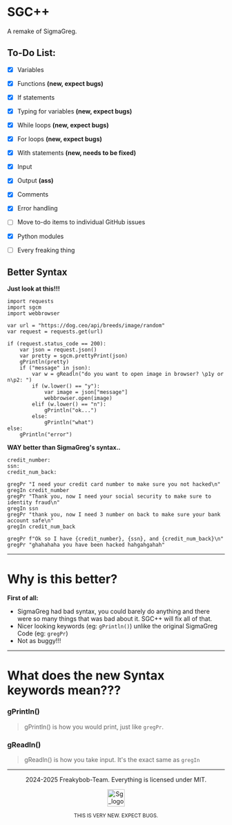 # SGC++

A remake of SigmaGreg.

## To-Do List:

- [x] Variables
- [x] Functions **(new, expect bugs)**
- [x] If statements
- [x] Typing for variables **(new, expect bugs)**
- [x] While loops **(new, expect bugs)**
- [x] For loops   **(new, expect bugs)**
- [x] With statements **(new, needs to be fixed)** 
- [x] Input
- [x] Output **(ass)**
- [x] Comments
- [x] Error handling
- [ ] Move to-do items to individual GitHub issues <!-- grrr -->
- [x] Python modules
- [ ] Every freaking thing


## Better Syntax
**Just look at this!!!**

```
import requests
import sgcm
import webbrowser

var url = "https://dog.ceo/api/breeds/image/random"
var request = requests.get(url)

if (request.status_code == 200):
    var json = request.json()
    var pretty = sgcm.prettyPrint(json)
    gPrintln(pretty)
    if ("message" in json):
        var w = gReadln("do you want to open image in browser? \p1y or n\p2: ")
        if (w.lower() == "y"):
            var image = json["message"]
            webbrowser.open(image)
        elif (w.lower() == "n"):
            gPrintln("ok...")
        else:
            gPrintln("what")
else:
    gPrintln("error")
```

**WAY better than SigmaGreg's syntax..**

```
credit_number:
ssn:
credit_num_back:

gregPr "I need your credit card number to make sure you not hacked\n"
gregIn credit_number
gregPr "Thank you, now I need your social security to make sure to identity fraud\n"
gregIn ssn
gregPr "thank you, now I need 3 number on back to make sure your bank account safe\n"
gregIn credit_num_back

gregPr f"Ok so I have {credit_number}, {ssn}, and {credit_num_back}\n"
gregPr "ghahahaha you have been hacked hahgahgahah" 
```

---


# Why is this better?

  **First of all:**

  - SigmaGreg had bad syntax, you could barely do anything and there were so many things that was bad about it. SGC++ will fix all of that.
  - Nicer looking keywords (eg: ```gPrintln()```) unlike the original SigmaGreg Code (eg: ```gregPr```)
  - Not as buggy!!!

---

# What does the new Syntax keywords mean???

### gPrintln()
  > gPrintln() is how you would print, just like `gregPr`.
### gReadln()
  > gReadln() is how you take input. It's the exact same as `gregIn`

---

<p align="center">
  2024-2025 Freakybob-Team. Everything is licensed under MIT.
</p>
<p align="center">
<img src="src/assets/logo.ico" width="40" height="40" alt="Sg_logo.png"/>

</p>


<p align=center>
    <small>THIS IS VERY NEW. EXPECT BUGS.</small>
</p>

